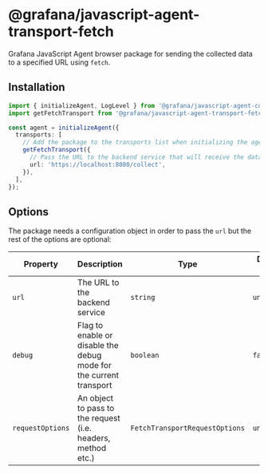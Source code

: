 # @grafana/javascript-agent-transport-fetch

Grafana JavaScript Agent browser package for sending the collected data to a specified URL using `fetch`.

## Installation

```ts
import { initializeAgent, LogLevel } from '@grafana/javascript-agent-core';
import getFetchTransport from '@grafana/javascript-agent-transport-fetch';

const agent = initializeAgent({
  transports: [
    // Add the package to the transports list when initializing the agent
    getFetchTransport({
      // Pass the URL to the backend service that will receive the data
      url: 'https://localhost:8080/collect',
    }),
  ],
});
```

## Options

The package needs a configuration object in order to pass the `url` but the rest of the options are optional:

| Property         | Description                                                        | Type                           | Default Value |
| ---------------- | ------------------------------------------------------------------ | ------------------------------ | ------------- |
| `url`            | The URL to the backend service                                     | `string`                       | `undefined`   |
| `debug`          | Flag to enable or disable the debug mode for the current transport | `boolean`                      | `false`       |
| `requestOptions` | An object to pass to the request (i.e. headers, method etc.)       | `FetchTransportRequestOptions` | `undefined`   |
